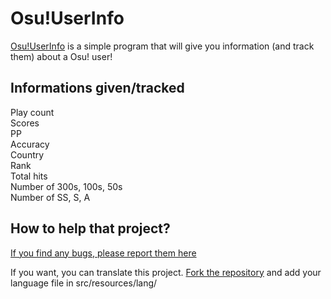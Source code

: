 Osu!UserInfo
=========

[Osu!UserInfo](https://osu.ppy.sh/forum/p/3094583) is a simple program that will give you information (and track them) about a Osu! user!

Informations given/tracked
-----------------------
Play count  
Scores  
PP  
Accuracy  
Country  
Rank  
Total hits  
Number of 300s, 100s, 50s  
Number of SS, S, A  

How to help that project?
-----------------------

[If you find any bugs, please report them here](https://bitbucket.org/MrCraftCod/osuuserinfo/issues)

If you want, you can translate this project. [Fork the repository](https://bitbucket.org/MrCraftCod/osuuserinfo/fork) and add your language file in src/resources/lang/

